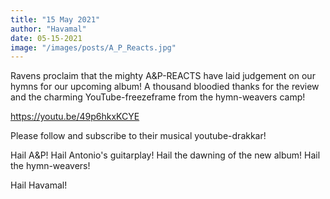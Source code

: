```yaml
---
title: "15 May 2021"
author: "Havamal"
date: 05-15-2021
image: "/images/posts/A_P_Reacts.jpg"
---
```


Ravens proclaim that the mighty A&P-REACTS have laid judgement on our hymns for our upcoming album! A thousand bloodied thanks for the review and the charming YouTube-freezeframe from the hymn-weavers camp!

[https://youtu.be/49p6hkxKCYE ](https://youtu.be/49p6hkxKCYE)

Please follow and subscribe to their musical youtube-drakkar!

Hail A&P! Hail Antonio's guitarplay! Hail the dawning of the new album! Hail the hymn-weavers!

Hail Havamal!